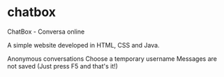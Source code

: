 # chatbox
ChatBox - Conversa online

A simple website developed in HTML, CSS and Java.

Anonymous conversations
Choose a temporary username
Messages are not saved (Just press F5 and that's it!)
